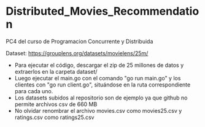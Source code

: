 # Distributed_Movies_Recommendation
PC4 del curso de Programacion Concurrente y Distribuida

Dataset: https://grouplens.org/datasets/movielens/25m/

- Para ejecutar el código, descargar el zip de 25 millones de datos y extraerlos en la carpeta dataset/
- Luego ejecutar el main.go con el comando "go run main.go" y los clientes con "go run client.go", situándose en la ruta correspondiente para cada uno.
- Los datasets subidos al repositorio son de ejemplo ya que github no permite archivos csv de 660 MB
- No olvidar renombrar el archivo movies.csv como movies25.csv y ratings.csv como ratings25.csv
